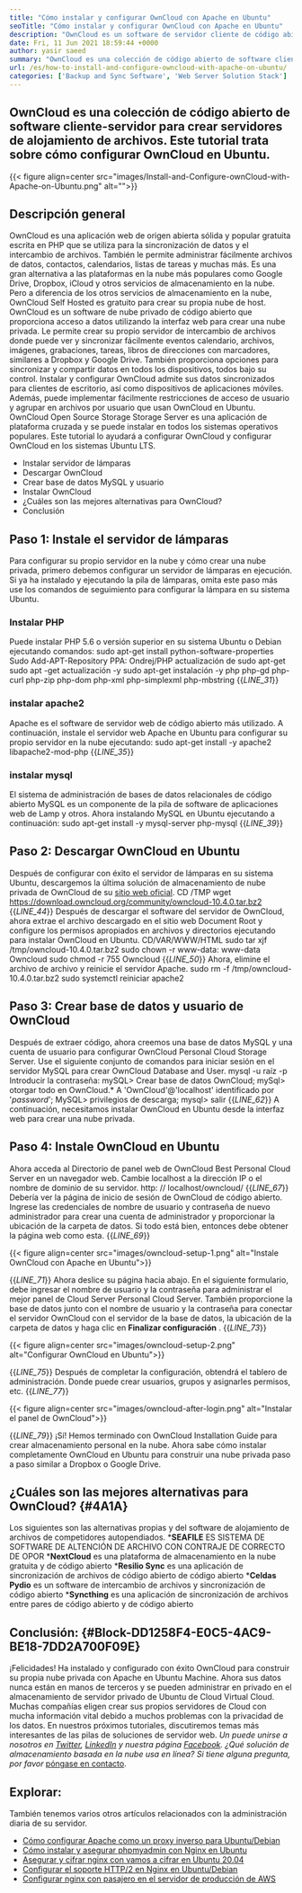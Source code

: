 ```yaml
---
title: "Cómo instalar y configurar OwnCloud con Apache en Ubuntu" 
seoTitle: "Cómo instalar y configurar OwnCloud con Apache en Ubuntu" 
description: "OwnCloud es un software de servidor cliente de código abierto para crear servicios de alojamiento de archivos. En este tutorial, aprenderemos a instalar y configurar OwnCloud en Ubuntu" 
date: Fri, 11 Jun 2021 18:59:44 +0000
author: yasir saeed
summary: "OwnCloud es una colección de código abierto de software cliente-servidor para crear servidores de alojamiento de archivos. Este tutorial trata sobre cómo configurar OwnCloud en Ubuntu." 
url: /es/how-to-install-and-configure-owncloud-with-apache-on-ubuntu/
categories: ['Backup and Sync Software', 'Web Server Solution Stack']
---
```


## OwnCloud es una colección de código abierto de software cliente-servidor para crear servidores de alojamiento de archivos. Este tutorial trata sobre cómo configurar OwnCloud en Ubuntu.

{{< figure align=center src="images/Install-and-Configure-ownCloud-with-Apache-on-Ubuntu.png" alt="">}}


## **Descripción general**
OwnCloud es una aplicación web de origen abierta sólida y popular gratuita escrita en PHP que se utiliza para la sincronización de datos y el intercambio de archivos. También le permite administrar fácilmente archivos de datos, contactos, calendarios, listas de tareas y muchas más. Es una gran alternativa a las plataformas en la nube más populares como Google Drive, Dropbox, iCloud y otros servicios de almacenamiento en la nube. Pero a diferencia de los otros servicios de almacenamiento en la nube, OwnCloud Self Hosted es gratuito para crear su propia nube de host.
OwnCloud es un software de nube privado de código abierto que proporciona acceso a datos utilizando la interfaz web para crear una nube privada. Le permite crear su propio servidor de intercambio de archivos donde puede ver y sincronizar fácilmente eventos calendario, archivos, imágenes, grabaciones, tareas, libros de direcciones con marcadores, similares a Dropbox y Google Drive. También proporciona opciones para sincronizar y compartir datos en todos los dispositivos, todos bajo su control. Instalar y configurar OwnCloud admite sus datos sincronizados para clientes de escritorio, así como dispositivos de aplicaciones móviles. Además, puede implementar fácilmente restricciones de acceso de usuario y agrupar en archivos por usuario que usan OwnCloud en Ubuntu. OwnCloud Open Source Storage Storage Server es una aplicación de plataforma cruzada y se puede instalar en todos los sistemas operativos populares.
Este tutorial lo ayudará a configurar OwnCloud y configurar OwnCloud en los sistemas Ubuntu LTS.
  * Instalar servidor de lámparas
  * Descargar OwnCloud
  * Crear base de datos MySQL y usuario
  * Instalar OwnCloud
  * ¿Cuáles son las mejores alternativas para OwnCloud?
  * Conclusión

## Paso 1: Instale el servidor de lámparas
Para configurar su propio servidor en la nube y cómo crear una nube privada, primero debemos configurar un servidor de lámparas en ejecución. Si ya ha instalado y ejecutando la pila de lámparas, omita este paso más use los comandos de seguimiento para configurar la lámpara en su sistema Ubuntu.

### Instalar PHP
Puede instalar PHP 5.6 o versión superior en su sistema Ubuntu o Debian ejecutando comandos:
sudo apt-get install python-software-properties
Sudo Add-APT-Repository PPA: Ondrej/PHP
actualización de sudo apt-get
sudo apt -get actualización -y
sudo apt-get instalación -y php php-gd php-curl php-zip php-dom php-xml php-simplexml php-mbstring
{{_LINE_31_}}

### instalar apache2
Apache es el software de servidor web de código abierto más utilizado. A continuación, instale el servidor web Apache en Ubuntu para configurar su propio servidor en la nube ejecutando:
sudo apt-get install -y apache2 libapache2-mod-php
{{_LINE_35_}}

### instalar mysql
El sistema de administración de bases de datos relacionales de código abierto MySQL es un componente de la pila de software de aplicaciones web de Lamp y otros. Ahora instalando MySQL en Ubuntu ejecutando a continuación:
sudo apt-get install -y mysql-server php-mysql
{{_LINE_39_}}

## Paso 2: Descargar OwnCloud en Ubuntu
Después de configurar con éxito el servidor de lámparas en su sistema Ubuntu, descargemos la última solución de almacenamiento de nube privada de OwnCloud de su [sitio web oficial][1].
CD /TMP
wget https://download.owncloud.org/community/owncloud-10.4.0.tar.bz2
{{_LINE_44_}}
Después de descargar el software del servidor de OwnCloud, ahora extrae el archivo descargado en el sitio web Document Root y configure los permisos apropiados en archivos y directorios ejecutando para instalar OwnCloud en Ubuntu.
CD/VAR/WWW/HTML
sudo tar xjf /tmp/owncloud-10.4.0.tar.bz2
sudo chown -r www-data: www-data Owncloud
sudo chmod -r 755 Owncloud
{{_LINE_50_}}
Ahora, elimine el archivo de archivo y reinicie el servidor Apache.
sudo rm -f /tmp/owncloud-10.4.0.tar.bz2
sudo systemctl reiniciar apache2

## Paso 3: Crear base de datos y usuario de OwnCloud
Después de extraer código, ahora creemos una base de datos MySQL y una cuenta de usuario para configurar OwnCloud Personal Cloud Storage Server. Use el siguiente conjunto de comandos para iniciar sesión en el servidor MySQL para crear OwnCloud Database and User.
mysql -u raíz -p
Introducir la contraseña:
mySQL> Crear base de datos OwnCloud;
mySql> otorgar todo en OwnCloud.* A 'OwnCloud'@'localhost' identificado por '_password_';
MySQL> privilegios de descarga;
mysql> salir
{{_LINE_62_}}
A continuación, necesitamos instalar OwnCloud en Ubuntu desde la interfaz web para crear una nube privada.

## Paso 4: Instale OwnCloud en Ubuntu
Ahora acceda al Directorio de panel web de OwnCloud Best Personal Cloud Server en un navegador web. Cambie localhost a la dirección IP o el nombre de dominio de su servidor.
http: // localhost/owncloud/
{{_LINE_67_}}
Debería ver la página de inicio de sesión de OwnCloud de código abierto. Ingrese las credenciales de nombre de usuario y contraseña de nuevo administrador para crear una cuenta de administrador y proporcionar la ubicación de la carpeta de datos. Si todo está bien, entonces debe obtener la página web como esta.
{{_LINE_69_}}

{{< figure align=center src="images/owncloud-setup-1.png" alt="Instale OwnCloud con Apache en Ubuntu">}}

{{_LINE_71_}}
Ahora deslice su página hacia abajo. En el siguiente formulario, debe ingresar el nombre de usuario y la contraseña para administrar el mejor panel de Cloud Server Personal Cloud Server. También proporcione la base de datos junto con el nombre de usuario y la contraseña para conectar el servidor OwnCloud con el servidor de la base de datos, la ubicación de la carpeta de datos y haga clic en **Finalizar configuración** .
{{_LINE_73_}}

{{< figure align=center src="images/owncloud-setup-2.png" alt="Configurar OwnCloud en Ubuntu">}}

{{_LINE_75_}}
Después de completar la configuración, obtendrá el tablero de administración. Donde puede crear usuarios, grupos y asignarles permisos, etc.
{{_LINE_77_}}

{{< figure align=center src="images/owncloud-after-login.png" alt="Instalar el panel de OwnCloud">}}

{{_LINE_79_}}
¡Sí! Hemos terminado con OwnCloud Installation Guide para crear almacenamiento personal en la nube. Ahora sabe cómo instalar completamente OwnCloud en Ubuntu para construir una nube privada paso a paso similar a Dropbox o Google Drive.

## **¿Cuáles son las mejores alternativas para OwnCloud?**    {#4A1A}
Los siguientes son las alternativas propias y del software de alojamiento de archivos de competidores autopendiados.
  ***SEAFILE**  ES SISTEMA DE SOFTWARE DE ALTENCIÓN DE ARCHIVO CON CONTRAJE DE CORRECTO DE OPOR
  ***NextCloud**  es una plataforma de almacenamiento en la nube gratuita y de código abierto
  ***Resilio Sync**  es una aplicación de sincronización de archivos de código abierto de código abierto
  ***Celdas Pydio**  es un software de intercambio de archivos y sincronización de código abierto
  ***Syncthing**  es una aplicación de sincronización de archivos entre pares de código abierto y de código abierto

## **Conclusión:**    {#Block-DD1258F4-E0C5-4AC9-BE18-7DD2A700F09E}
¡Felicidades! Ha instalado y configurado con éxito OwnCloud para construir su propia nube privada con Apache en Ubuntu Machine. Ahora sus datos nunca están en manos de terceros y se pueden administrar en privado en el almacenamiento de servidor privado de Ubuntu de Cloud Virtual Cloud. Muchas compañías eligen crear sus propios servidores de Cloud con mucha información vital debido a muchos problemas con la privacidad de los datos. En nuestros próximos tutoriales, discutiremos temas más interesantes de las pilas de soluciones de servidor web.
_Un puede unirse a nosotros en [Twitter][2], [LinkedIn][3] y nuestra página [Facebook][4]. ¿Qué solución de almacenamiento basada en la nube usa en línea? Si tiene alguna pregunta, por favor_ [póngase en contacto][5].

## Explorar:
También tenemos varios otros artículos relacionados con la administración diaria de su servidor.
  * [Cómo configurar Apache como un proxy inverso para Ubuntu/Debian][6]
  * [Cómo instalar y asegurar phpmyadmin con Nginx en Ubuntu][7]
  * [Asegurar y cifrar nginx con vamos a cifrar en Ubuntu 20.04][8]
  * [Configurar el soporte HTTP/2 en Nginx en Ubuntu/Debian][9]
  * [Configurar nginx con pasajero en el servidor de producción de AWS][10]

  
[1]: https://owncloud.org/install/
[2]: https://twitter.com/containerize_co
[3]: https://www.linkedin.com/company/containerize/
[4]: http://facebook.com/containerize
[5]: mailto:yasir.saeed@aspose.com
[6]: https://blog.containerize.com/web-server-solution-stack/how-to-configure-apache-as-a-reverse-proxy-for-ubuntudebian/
[7]: https://blog.containerize.com/web-server-solution-stack/how-to-install-and-secure-phpmyadmin-with-nginx-on-ubuntu/
[8]: https://blog.containerize.com/web-server-solution-stack/how-to-secure-nginx-with-letsencrypt-on-ubuntu-20-04/
[9]: https://blog.containerize.com/web-server-solution-stack/how-to-configure-http2-support-in-nginx-on-ubuntudebian/
[10]: https://blog.containerize.com/web-server-solution-stack/how-to-setup-nginx-with-passenger-on-aws-production-server/
